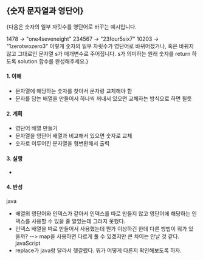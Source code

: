 ## {숫자 문자열과 영단어}
{다음은 숫자의 일부 자릿수를 영단어로 바꾸는 예시입니다.

1478 → "one4seveneight"
234567 → "23four5six7"
10203 → "1zerotwozero3"
이렇게 숫자의 일부 자릿수가 영단어로 바뀌어졌거나, 혹은 바뀌지 않고 그대로인 문자열 s가 매개변수로 주어집니다. s가 의미하는 원래 숫자를 return 하도록 solution 함수를 완성해주세요.}

#### 1. 이해
- 문자열에 해당하는 숫자를 찾아서 문자랑 교체해야 함
- 문자를 담는 배열을 만들어서 하나씩 꺼내서 있으면 교체하는 방식으로 하면 될듯

#### 2. 계획
- 영단어 배열 만들기
- 문자열을 영단어 배열과 비교해서 있으면 숫자로 교체
- 숫자로 이루어진 문자열을 형변환해서 출력

#### 3. 실행
- 

#### 4. 반성
java
- 배열의 영단어와 인덱스가 같아서 인덱스를 따로 만들지 않고 영단어에 해당하는 인덱스를 사용할 수 있을 줄 알았는데 그러지 못했다.
- 인덱스 배열을 따로 만들어서 사용했는데 뭔가 이상하긴 한데 다른 방법이 뭐가 있을까? --> map을 사용하면 다르게 풀 수 있겠지만 큰 차이는 안날 것 같다.
javaScript
- replace가 java랑 달라서 헷갈렸다. 뭐가 어떻게 다른지 확인해보도록 하자.
